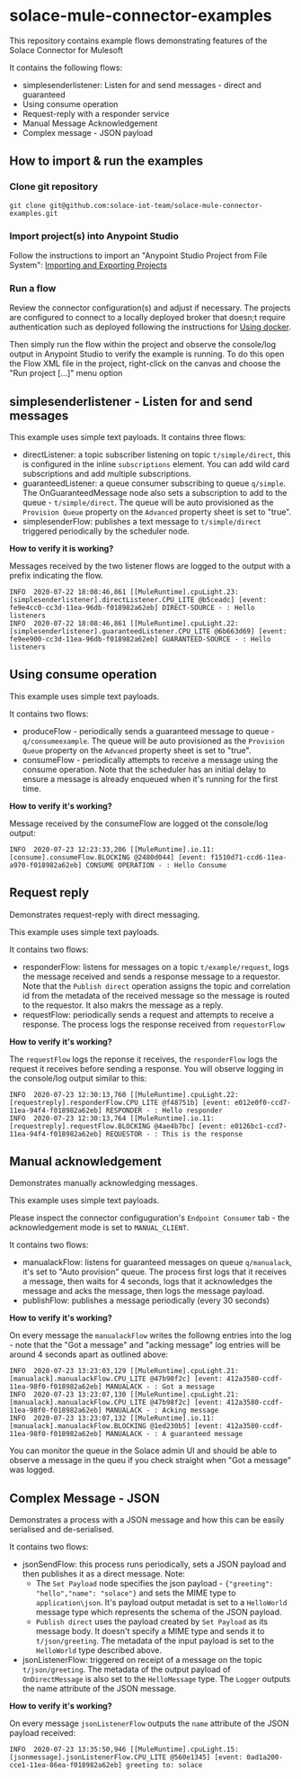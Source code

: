 # solace-mule-connector-examples

This repository contains example flows demonstrating features of the Solace Connector for Mulesoft

It contains the following flows:
* simplesenderlistener: Listen for and send messages  - direct and guaranteed
* Using consume operation
* Request-reply with a responder service
* Manual Message Acknowledgement
* Complex message - JSON payload

## How to import & run the examples

### Clone git repository

```
git clone git@github.com:solace-iot-team/solace-mule-connector-examples.git
```

### Import project(s) into Anypoint Studio

Follow the instructions to import an "Anypoint Studio Project from File System":
[Importing and Exporting Projects](https://docs.mulesoft.com/studio/7.5/import-export-packages)

### Run a flow

Review the connector configuration(s) and adjust if necessary.
The projects are configured to connect to a locally deployed broker that doesn;t require authentication such as deployed following the instructions for [Using docker](https://docs.solace.com/Solace-SW-Broker-Set-Up/Docker-Containers/Set-Up-Docker-Container-Image.htm).

Then simply run the flow within the project and observe the console/log output in Anypoint Studio to verify the example is running. 
To do this open the Flow XML file in the project, right-click on the canvas and choose the "Run project [...]" menu option

## simplesenderlistener - Listen for and send messages

This example uses simple text payloads.
It contains three flows:
* directListener: a topic subscriber listening on topic `t/simple/direct`, this is configured in the inline `subscriptions` element. You can add wild card subscriptions and add multiple subscriptions.
* guaranteedListener: a queue consumer subscribing to queue `q/simple`. The OnGuaranteedMessage node also sets a subscription to add to the queue - `t/simple/direct`. The queue will be auto provisioned as the `Provision Queue` property on the `Advanced` property sheet is set to "true".
* simplesenderFlow: publishes a text message to `t/simple/direct` triggered periodically by the scheduler node.

**How to verify it is working?** 

Messages received by the two listener flows are logged to the output with a prefix indicating the flow.

```
INFO  2020-07-22 18:08:46,861 [[MuleRuntime].cpuLight.23: [simplesenderlistener].directListener.CPU_LITE @b5ceadc] [event: fe9e4cc0-cc3d-11ea-96db-f018982a62eb] DIRECT-SOURCE - : Hello listeners
INFO  2020-07-22 18:08:46,861 [[MuleRuntime].cpuLight.22: [simplesenderlistener].guaranteedListener.CPU_LITE @6b663d69] [event: fe9ee900-cc3d-11ea-96db-f018982a62eb] GUARANTEED-SOURCE - : Hello listeners
```

## Using consume operation

This example uses simple text payloads.

It contains two flows:
* produceFlow - periodically sends a guaranteed message to queue - `q/consumeexample`. The queue will be auto provisioned as the `Provision Queue` property on the `Advanced` property sheet is set to "true".
* consumeFlow - periodically attempts to receive a message using the consume operation. Note that the scheduler has an initial delay to ensure a message is already enqueued when it's running for the first time.

**How to verify it's working?**

Message received by the consumeFlow are logged ot the console/log output:

```
INFO  2020-07-23 12:23:33,206 [[MuleRuntime].io.11: [consume].consumeFlow.BLOCKING @2480d044] [event: f1510d71-ccd6-11ea-a970-f018982a62eb] CONSUME OPERATION - : Hello Consume
```

## Request reply

Demonstrates request-reply with direct messaging.

This example uses simple text payloads.

It contains two flows:
* responderFlow: listens for messages on a topic `t/example/request`, logs the message received and sends a response message to a requestor. Note that the `Publish direct` operation assigns the topic and correlation id from the metadata of the received message so the message is routed to the requestor. It also makrs the message as a reply.
* requestFlow: periodically sends a request and attempts to receive a response. The process logs the response received from `requestorFlow`

**How to verify it's working?**

The `requestFlow` logs the reponse it receives, the `responderFlow` logs the request it receives before sending a response.
You will observe logging in the console/log output similar to this: 

```
INFO  2020-07-23 12:30:13,760 [[MuleRuntime].cpuLight.22: [requestreply].responderFlow.CPU_LITE @f48751b] [event: e012e0f0-ccd7-11ea-94f4-f018982a62eb] RESPONDER - : Hello responder
INFO  2020-07-23 12:30:13,764 [[MuleRuntime].io.11: [requestreply].requestFlow.BLOCKING @4ae4b7bc] [event: e0126bc1-ccd7-11ea-94f4-f018982a62eb] REQUESTOR - : This is the response
```


## Manual acknowledgement

Demonstrates manually acknowledging messages.

This example uses simple text payloads.

Please inspect the connector configuguration's `Endpoint Consumer` tab - the acknowledgement mode is set to `MANUAL_CLIENT`.

It contains two flows:
* manualackFlow: listens for guaranteed messages on queue `q/manualack`, it's set to "Auto provision" queue. The process first logs that it receives a message, then waits for 4 seconds, logs that it acknowledges the message and acks the message, then logs the message payload.
* publishFlow: publishes a message periodically (every 30 seconds) 

**How to verify it's working?**

On every message the `manualackFlow` writes the followng entries into the log - note that the "Got a message" and "acking message" log entries will be around 4 seconds apart as outlined above:

```
INFO  2020-07-23 13:23:03,129 [[MuleRuntime].cpuLight.21: [manualack].manualackFlow.CPU_LITE @47b98f2c] [event: 412a3580-ccdf-11ea-98f0-f018982a62eb] MANUALACK - : Got a message
INFO  2020-07-23 13:23:07,130 [[MuleRuntime].cpuLight.21: [manualack].manualackFlow.CPU_LITE @47b98f2c] [event: 412a3580-ccdf-11ea-98f0-f018982a62eb] MANUALACK - : Acking message
INFO  2020-07-23 13:23:07,132 [[MuleRuntime].io.11: [manualack].manualackFlow.BLOCKING @1ed230b5] [event: 412a3580-ccdf-11ea-98f0-f018982a62eb] MANUALACK - : A guaranteed message
```

You can monitor the queue in the Solace admin UI and should be able to observe a message in the queu if you check straight when "Got a message" was logged.

## Complex Message - JSON

Demonstrates a process with a JSON message and how this can be easily serialised and de-serialised.

It contains two flows:
* jsonSendFlow: this process runs periodically, sets a JSON payload and then publishes it as a direct message. Note:
    * The `Set Payload` node specifies the json payload - `{"greeting": "hello","name": "solace"}` and sets the MIME type to `application\json`. It's payload output metadat is set to a `HelloWorld` message type which represents the schema of the JSON payload.
    * `Publish direct` uses the payload created by `Set Payload` as its message body. It doesn't specify a MIME type and sends it to `t/json/greeting`. The metadata of the input payload is set to the `HelloWorld` type described above.
* jsonListenerFlow: triggered on receipt of a message on the topic `t/json/greeting`. The metadata of the output payload of `OnDirectMessage` is also set to the `HelloMessage` type. The `Logger` outputs the name attribute of the JSON message. 

**How to verify it's working?**

On every message `jsonListenerFlow` outputs the `name` attribute of the JSON payload received:
```
INFO  2020-07-23 13:35:50,946 [[MuleRuntime].cpuLight.15: [jsonmessage].jsonListenerFlow.CPU_LITE @560e1345] [event: 0ad1a200-cce1-11ea-86ea-f018982a62eb] greeting to: solace
```

